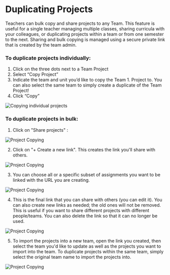 # Duplicating Projects

Teachers can bulk copy and share projects to any Team. This feature is useful for a single teacher managing multiple classes, sharing curricula with your colleagues, or duplicating projects within a team or from one semester to the next. Sharing and bulk copying is managed using a secure private link that is created by the team admin. 

### To duplicate projects individually:
1. Click on the three dots next to a Team Project
1. Select “Copy Project”
1. Indicate the team and unit you’d like to copy the Team 1. Project to. You can also select the same team to simply create a duplicate of the Team Project!
1. Click “Copy”

![Copying individual projects](https://replit-docs-images.bardia.repl.co/images/teamsForEducation/copy_individual_project.gif)

### To duplicate projects in bulk:

1. Click on "Share projects" :

![Project Copying](https://replit-docs-images.bardia.repl.co/images/teamsForEducation/copyProjectOne.png)

2. Click on "+ Create a new link". This creates the link you'll share with others.

![Project Copying](https://replit-docs-images.bardia.repl.co/images/teamsForEducation/copyProjectTwo.png)

3. You can choose all or a specific subset of assignments you want to be linked with the URL you are creating.

![Project Copying](https://replit-docs-images.bardia.repl.co/images/teamsForEducation/copyProjectThree.png)

4. This is the final link that you can share with others (you can edit it). You can also create new links as needed; the old ones will not be removed. This is useful if you want to share different projects with different people/teams. You can also delete the link so that it can no longer be used.

![Project Copying](https://replit-docs-images.bardia.repl.co/images/teamsForEducation/copyProjectFour.png)

5. To import the projects into a new team, open the link you created, then select the team you'd like to update as well as the projects you want to import into the team. To duplicate projects within the same team, simply select the original team name to import the projects into. 

![Project Copying](https://replit-docs-images.bardia.repl.co/images/teamsForEducation/copyProjectFive.png)
